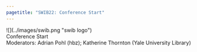 ```yaml
---
pagetitle: "SWIB22: Conference Start"
---
```



<div id="top">
<div class="column left">![](../images/swib.png "swib logo")</div>
<div class="column middle">Conference Start</div>
<div class="column right"></div>
</div>

<div id="prog">
<div>Moderators: Adrian Pohl (hbz); Katherine Thornton (Yale University Library)</div>
<!-- 2022-11-28 14:00 15:15 



## Opening

<b>Silke Schomburg<sup>1</sup>, Klaus Tochtermann<sup>2</sup></b><br />
<sup>1 </sup>Director of North Rhine-Westphalian Library Service Centre (hbz), Germany; <sup>2 </sup>Director of ZBW - Leibniz Information Centre for Economics, Germany



## Libraries, linked data, and decolonization (keynote)

<b><u>Stacy Allison-Cassin</u></b><br />
Dalhousie University in Halifax, Canada



</div>


